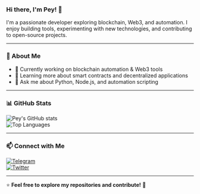 ### Hi there, I'm Pey! 👋  

I'm a passionate developer exploring blockchain, Web3, and automation. I enjoy building tools, experimenting with new technologies, and contributing to open-source projects.  

---

### 🚀 About Me  
- 🔭 Currently working on blockchain automation & Web3 tools  
- 🌱 Learning more about smart contracts and decentralized applications  
- 💬 Ask me about Python, Node.js, and automation scripting  

---

### 📊 GitHub Stats  
![Pey's GitHub stats](https://github-readme-stats.vercel.app/api?username=mhdverel&show_icons=true&theme=tokyonight)  
![Top Languages](https://github-readme-stats.vercel.app/api/top-langs/?username=mhdverel&layout=compact&theme=tokyonight)  

---

### 📫 Connect with Me  
[![Telegram](https://img.shields.io/badge/Telegram-%232CA5E0.svg?style=for-the-badge&logo=telegram&logoColor=white)](https://t.me/priscow)  
[![Twitter](https://img.shields.io/badge/X-%231DA1F2.svg?style=for-the-badge&logo=twitter&logoColor=white)](https://x.com/PeyengXYZ)  

---

⭐ **Feel free to explore my repositories and contribute!** 🚀  
